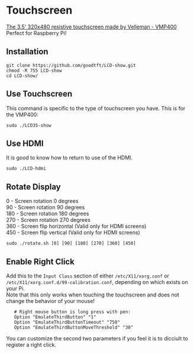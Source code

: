 # Touchscreen  
[The 3.5' 320x480 resistive touchscreen made by Velleman - VMP400  ](https://www.velleman.eu/products/view/?id=438240)  
Perfect for Raspberry Pi!  

## Installation  
```  
git clone https://github.com/goodtft/LCD-show.git  
chmod -R 755 LCD-show  
cd LCD-show/  
```  

## Use Touchscreen  
This command is specific to the type of touchscreen you have. This is for the VMP400:
```  
sudo ./LCD35-show  
```  

## Use HDMI  
It is good to know how to return to use of the HDMI.
```  
sudo ./LCD-hdmi  
```  

## Rotate Display  
0   - Screen rotation 0 degrees  
90  - Screen rotation 90 degrees  
180 - Screen rotation 180 degrees  
270 - Screen rotation 270 degrees  
360 - Screen flip horizontal (Valid only for HDMI screens)  
450 - Screen flip vertical (Valid only for HDMI screens)  
```  
sudo ./rotate.sh [0] [90] [180] [270] [360] [450]  
```  

## Enable Right Click  
Add this to the `Input Class` section of either `/etc/X11/xorg.conf` or `/etc/X11/xorg.conf.d/99-calibration.conf`, depending on which exists on your Pi.  
Note that this only works when touching the touchscreen and does not change the behavior of your mouse!  
```  
   # Right mouse button is long press with pen:  
   Option "EmulateThirdButton" "1"  
   Option "EmulateThirdButtonTimeout" "750"  
   Option "EmulateThirdButtonMoveThreshold" "30"  
```  
You can customize the second two parameters if you feel it is to dicciult to register a right click.
